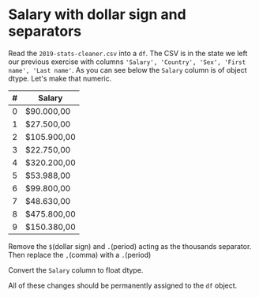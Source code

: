 # Salary with dollar sign and separators

Read the `2019-stats-cleaner.csv` into a `df`. The CSV is in the state we left our previous exercise with columns `'Salary', 'Country', 'Sex', 'First name', 'Last name'`. As you can see below the `Salary` column is of object dtype. Let's make that numeric.

| # |Salary|
| - |------- |
| 0 | $90.000,00 |
| 1 | $27.500,00 |
| 2 | $105.900,00 |
| 3 | $22.750,00 |
| 4 | $320.200,00 |
| 5 | $53.988,00 |
| 6 | $99.800,00 |
| 7 | $48.630,00 |
| 8 | $475.800,00 |
| 9 | $150.380,00 |

Remove the `$`(dollar sign) and `.`(period) acting as the thousands separator. Then replace the `,`(comma) with a `.`(period)

Convert the `Salary` column to float dtype.

All of these changes should be permanently assigned to the `df` object.
